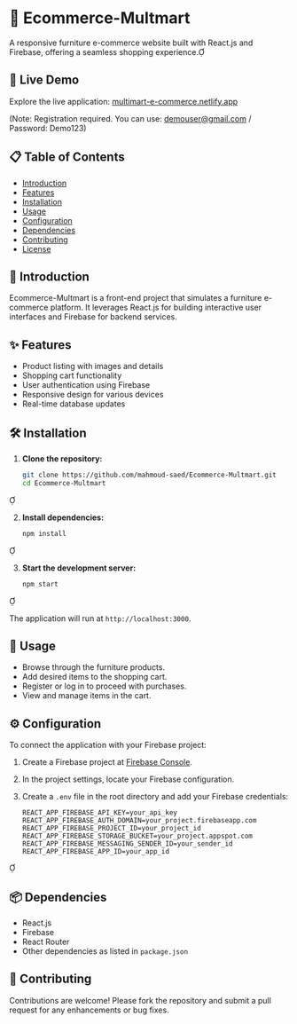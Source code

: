 # 🛒 Ecommerce-Multmart

A responsive furniture e-commerce website built with React.js and Firebase, offering a seamless shopping experience.

## 🔗 Live Demo

Explore the live application: [multimart-e-commerce.netlify.app](https://multimart-e-commerce.netlify.app/)

(Note: Registration required. You can use: demouser@gmail.com / Password: Demo123) 

## 📋 Table of Contents

- [Introduction](#introduction)
- [Features](#features)
- [Installation](#installation)
- [Usage](#usage)
- [Configuration](#configuration)
- [Dependencies](#dependencies)
- [Contributing](#contributing)
- [License](#license)

## 📖 Introduction

Ecommerce-Multmart is a front-end project that simulates a furniture e-commerce platform. It leverages React.js for building interactive user interfaces and Firebase for backend services.

## ✨ Features

- Product listing with images and details
- Shopping cart functionality
- User authentication using Firebase
- Responsive design for various devices
- Real-time database updates

## 🛠️ Installation

1. **Clone the repository:**

   ```bash
   git clone https://github.com/mahmoud-saed/Ecommerce-Multmart.git
   cd Ecommerce-Multmart
   ```



2. **Install dependencies:**

   ```bash
   npm install
   ```



3. **Start the development server:**

   ```bash
   npm start
   ```



   The application will run at `http://localhost:3000`.

## 🚀 Usage

- Browse through the furniture products.
- Add desired items to the shopping cart.
- Register or log in to proceed with purchases.
- View and manage items in the cart.

## ⚙️ Configuration

To connect the application with your Firebase project:

1. Create a Firebase project at [Firebase Console](https://console.firebase.google.com/).
2. In the project settings, locate your Firebase configuration.
3. Create a `.env` file in the root directory and add your Firebase credentials:

   ```env
   REACT_APP_FIREBASE_API_KEY=your_api_key
   REACT_APP_FIREBASE_AUTH_DOMAIN=your_project.firebaseapp.com
   REACT_APP_FIREBASE_PROJECT_ID=your_project_id
   REACT_APP_FIREBASE_STORAGE_BUCKET=your_project.appspot.com
   REACT_APP_FIREBASE_MESSAGING_SENDER_ID=your_sender_id
   REACT_APP_FIREBASE_APP_ID=your_app_id
   ```



## 📦 Dependencies

- React.js
- Firebase
- React Router
- Other dependencies as listed in `package.json`

## 🤝 Contributing

Contributions are welcome! Please fork the repository and submit a pull request for any enhancements or bug fixes.
